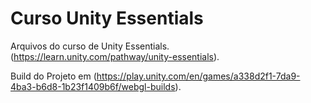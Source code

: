 # Curso Unity Essentials 

Arquivos do curso de Unity Essentials. (https://learn.unity.com/pathway/unity-essentials).

Build do Projeto em (https://play.unity.com/en/games/a338d2f1-7da9-4ba3-b6d8-1b23f1409b6f/webgl-builds).
